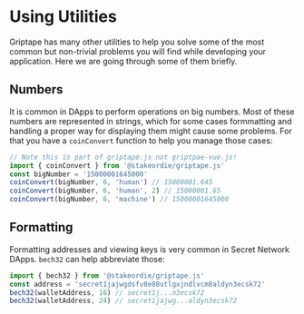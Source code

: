 # Using Utilities

Griptape has many other utilities to help you solve some of the most common but non-trivial problems you will find while
developing your application. Here we are going through some of them briefly.

## Numbers

It is common in DApps to perform operations on big numbers. Most of these numbers are represented in strings, which for
some cases formmatting and handling a proper way for displaying them might cause some problems. For that you have
a `coinConvert` function to help you manage those cases:

```js
// Note this is part of griptape.js not griptpae-vue.js!
import { coinConvert } from '@stakeordie/griptape.js'
const bigNumber = '15000001645000'
coinConvert(bigNumber, 6, 'human') // 15000001.645
coinConvert(bigNumber, 6, 'human', 2) // 15000001.65
coinConvert(bigNumber, 6, 'machine') // 15000001645000
```

## Formatting

Formatting addresses and viewing keys is very common in Secret Network DApps. `bech32` can help abbreviate those:

```js
import { bech32 } from '@stakeordie/griptape.js'
const address = 'secret1jajwgdsfv8e88utlgxjndlvcm8aldyn3ecsk72'
bech32(walletAddress, 16) // secret1j...n3ecsk72
bech32(walletAddress, 24) // secret1jajwg...aldyn3ecsk72
```
